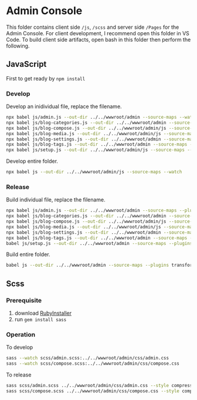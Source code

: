 ﻿# Admin Console

This folder contains client side `/js`, `/scss` and server side `/Pages` for the Admin Console.
For client development, I recommend open this folder in VS Code.
To build client side artifacts, open bash in this folder then perform the following.

## JavaScript

First to get ready by `npm install`

### Develop

Develop an inidividual file, replace the filename.

```bash
npx babel js/admin.js --out-dir ../../wwwroot/admin --source-maps --watch
npx babel js/blog-categories.js --out-dir ../../wwwroot/admin --source-maps --watch
npx babel js/blog-compose.js --out-dir ../../wwwroot/admin/js --source-maps --watch
npx babel js/blog-media.js --out-dir ../../wwwroot/admin/js --source-maps --watch
npx babel js/blog-settings.js --out-dir ../../wwwroot/admin --source-maps --watch
npx babel js/blog-tags.js --out-dir ../../wwwroot/admin --source-maps --watch
npx babel js/setup.js --out-dir ../../wwwroot/admin/js --source-maps --watch
```

Develop entire folder.

```bash
npx babel js --out-dir ../../wwwroot/admin/js --source-maps --watch
```

### Release

Build individual file, replace the filename.

```bash
npx babel js/admin.js --out-dir ../../wwwroot/admin --source-maps --plugins transform-remove-console
npx babel js/blog-categories.js --out-dir ../../wwwroot/admin --source-maps --plugins transform-remove-console
npx babel js/blog-compose.js --out-dir ../../wwwroot/admin/js --source-maps --plugins transform-remove-console
npx babel js/blog-media.js --out-dir ../../wwwroot/admin/js --source-maps --plugins transform-remove-console
npx babel js/blog-settings.js --out-dir ../../wwwroot/admin --source-maps --plugins transform-remove-console
npx babel js/blog-tags.js --out-dir ../../wwwroot/admin --source-maps --plugins transform-remove-console
babel js/setup.js --out-dir ../../wwwroot/admin --source-maps --plugins transform-remove-console
```

Build entire folder.

```bash
babel js --out-dir ../../wwwroot/admin --source-maps --plugins transform-remove-console
```

## Scss

### Prerequisite

1. download [RubyInstaller](https://rubyinstaller.org/)
2. run `gem install sass`

### Operation

To develop

```bash
sass --watch scss/admin.scss:../../wwwroot/admin/css/admin.css
sass --watch scss/compose.scss:../../wwwroot/admin/css/compose.css
```

To release

```bash
sass scss/admin.scss ../../wwwroot/admin/css/admin.css --style compressed
sass scss/compose.scss ../../wwwroot/admin/css/compose.css --style compressed
```